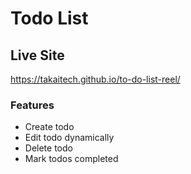 # Todo List 

## Live Site 
https://takaitech.github.io/to-do-list-reel/

### Features

- Create todo
- Edit todo dynamically
- Delete todo
- Mark todos completed
